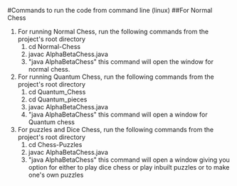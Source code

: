#Commands to run the code from command line (linux)
##For Normal Chess
1. For running Normal Chess, run the following commands from the project's root directory
	1. cd Normal-Chess
	1. javac AlphaBetaChess.java
	1. "java AlphaBetaChess"
this command will open the window for normal chess.
1. For running Quantum Chess, run the following commands from the project's root directory
	1. cd Quantum_Chess
	1. cd Quantum_pieces
	1. javac AlphaBetaChess.java
	1. "java AlphaBetaChess"
this command will open a window for Quantum chess
1. For puzzles and Dice Chess, run the following commands from the project's root directory
	1. cd Chess-Puzzles
	1. javac AlphaBetaChess.java
	1. "java AlphaBetaChess"
this command will open a window giving you option for either to play dice chess or play inbuilt puzzles or to make one's own puzzles
